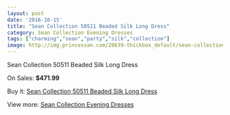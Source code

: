 ```yaml
---
layout: post
date: '2016-10-15'
title: "Sean Collection 50511 Beaded Silk Long Dress"
category: Sean Collection Evening Dresses
tags: ["charming","sean","party","silk","collection"]
image: http://img.princessan.com/28639-thickbox_default/sean-collection-50511-beaded-silk-long-dress.jpg
---
```

Sean Collection 50511 Beaded Silk Long Dress

On Sales: **$471.99**
<a href="https://www.princessan.com/en/13050-sean-collection-50511-beaded-silk-long-dress.html"><amp-img layout="responsive" width="600" height="600" src="//img.princessan.com/28639-thickbox_default/sean-collection-50511-beaded-silk-long-dress.jpg" alt="Sean Collection 50511 Beaded Silk Long Dress 0" /></a>

Buy it: [Sean Collection 50511 Beaded Silk Long Dress](https://www.princessan.com/en/13050-sean-collection-50511-beaded-silk-long-dress.html "Sean Collection 50511 Beaded Silk Long Dress")

View more: [Sean Collection Evening Dresses](https://www.princessan.com/en/94- "Sean Collection Evening Dresses")